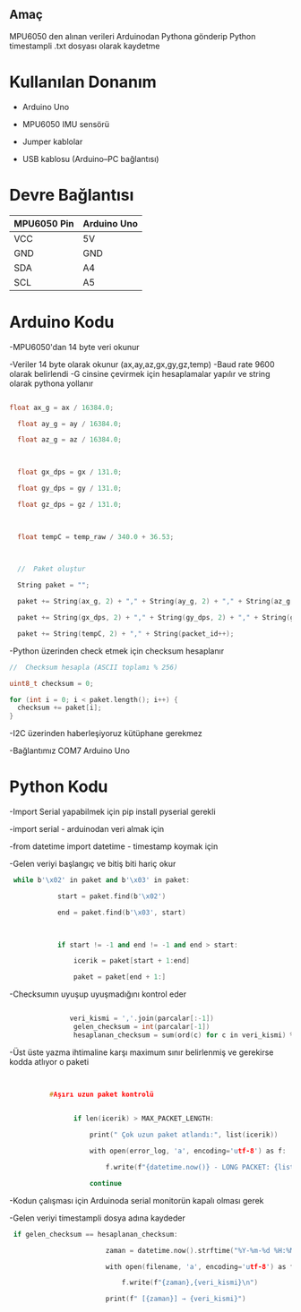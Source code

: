## Amaç  

MPU6050 den alınan verileri Arduinodan Pythona gönderip Python timestampli .txt dosyası olarak kaydetme 

 

# Kullanılan Donanım 

- Arduino Uno 

- MPU6050  IMU sensörü 

- Jumper kablolar 

- USB kablosu (Arduino–PC bağlantısı) 

 # Devre Bağlantısı

| MPU6050 Pin | Arduino Uno |
|-------------|-------------|
| VCC         | 5V          |
| GND         | GND         |
| SDA         | A4          |
| SCL         | A5          |


# Arduino Kodu  

-MPU6050'dan 14 byte veri okunur 

-Veriler 14 byte olarak okunur (ax,ay,az,gx,gy,gz,temp) 
-Baud rate 9600 olarak belirlendi
-G cinsine çevirmek için hesaplamalar yapılır ve string olarak pythona yollanır 
```cpp

float ax_g = ax / 16384.0; 

  float ay_g = ay / 16384.0; 

  float az_g = az / 16384.0; 

 

  float gx_dps = gx / 131.0; 

  float gy_dps = gy / 131.0; 

  float gz_dps = gz / 131.0; 

 

  float tempC = temp_raw / 340.0 + 36.53; 

 

  //  Paket oluştur 

  String paket = ""; 

  paket += String(ax_g, 2) + "," + String(ay_g, 2) + "," + String(az_g, 2) + ","; 

  paket += String(gx_dps, 2) + "," + String(gy_dps, 2) + "," + String(gz_dps, 2) + ","; 

  paket += String(tempC, 2) + "," + String(packet_id++); 

 ```


 

-Python üzerinden check etmek için checksum hesaplanır 

```cpp
//  Checksum hesapla (ASCII toplamı % 256)

uint8_t checksum = 0;

for (int i = 0; i < paket.length(); i++) {
  checksum += paket[i];
}

 ```


-I2C üzerinden haberleşiyoruz kütüphane gerekmez 

-Bağlantımız COM7 Arduino Uno 

 

# Python Kodu 

-Import Serial yapabilmek için pip install pyserial gerekli 

-import serial      - arduinodan veri almak için 

-from datetime import datetime   - timestamp koymak için 

-Gelen veriyi başlangıç ve bitiş biti hariç okur 

```cpp
 while b'\x02' in paket and b'\x03' in paket: 

            start = paket.find(b'\x02') 

            end = paket.find(b'\x03', start) 

 

            if start != -1 and end != -1 and end > start: 

                icerik = paket[start + 1:end] 

                paket = paket[end + 1:] 
```

 

-Checksumın uyuşup uyuşmadığını kontrol eder 
```cpp

               veri_kismi = ','.join(parcalar[:-1]) 
                gelen_checksum = int(parcalar[-1]) 
                hesaplanan_checksum = sum(ord(c) for c in veri_kismi) % 256 
 ```


-Üst üste yazma ihtimaline karşı maximum sınır belirlenmiş ve gerekirse  kodda atlıyor o paketi 

```cpp

      
          #Aşırı uzun paket kontrolü 
   

                if len(icerik) > MAX_PACKET_LENGTH: 

                    print(" Çok uzun paket atlandı:", list(icerik)) 

                    with open(error_log, 'a', encoding='utf-8') as f: 

                        f.write(f"{datetime.now()} - LONG PACKET: {list(icerik)}\n") 

                    continue 

 ```


-Kodun çalışması için Arduinoda serial monitorün kapalı olması gerek 

-Gelen veriyi timestampli dosya adına kaydeder 

```cpp
 if gelen_checksum == hesaplanan_checksum: 

                        zaman = datetime.now().strftime("%Y-%m-%d %H:%M:%S.%f")[:-3] 

                        with open(filename, 'a', encoding='utf-8') as f: 

                            f.write(f"{zaman},{veri_kismi}\n") 

                        print(f" [{zaman}] → {veri_kismi}") 

 ```


 
